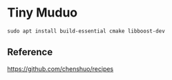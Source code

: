 # Tiny Muduo

```shell
sudo apt install build-essential cmake libboost-dev
```

## Reference
https://github.com/chenshuo/recipes